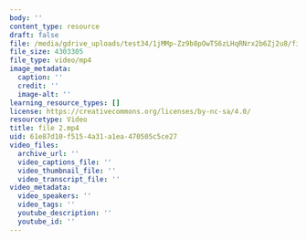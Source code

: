 ```yaml
---
body: ''
content_type: resource
draft: false
file: /media/gdrive_uploads/test34/1jMMp-Zz9b8pOwTS6zLHqRNrx2b6Zj2u8/file-2.mp4
file_size: 4303305
file_type: video/mp4
image_metadata:
  caption: ''
  credit: ''
  image-alt: ''
learning_resource_types: []
license: https://creativecommons.org/licenses/by-nc-sa/4.0/
resourcetype: Video
title: file 2.mp4
uid: 61e87d10-f515-4a31-a1ea-470505c5ce27
video_files:
  archive_url: ''
  video_captions_file: ''
  video_thumbnail_file: ''
  video_transcript_file: ''
video_metadata:
  video_speakers: ''
  video_tags: ''
  youtube_description: ''
  youtube_id: ''
---
```


